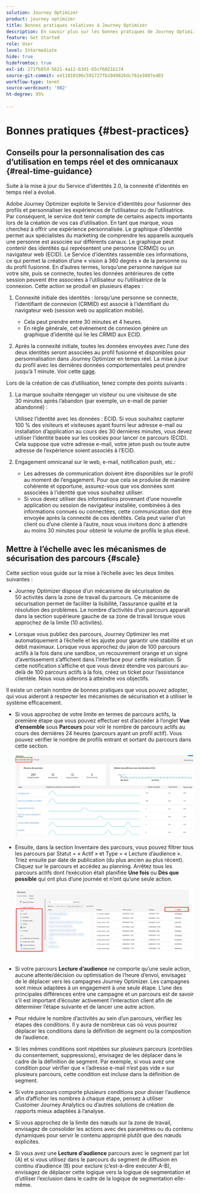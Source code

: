 ```yaml
---
solution: Journey Optimizer
product: journey optimizer
title: Bonnes pratiques relatives à Journey Optimizer
description: En savoir plus sur les bonnes pratiques de Journey Optimizer
feature: Get Started
role: User
level: Intermediate
hide: true
hidefromtoc: true
exl-id: 271fb85d-5621-4a12-b3d1-65cf6021b174
source-git-commit: e411810196c591727fb1049826dc761e3807ed03
workflow-type: tm+mt
source-wordcount: '982'
ht-degree: 95%

---
```


# Bonnes pratiques {#best-practices}

## Conseils pour la personnalisation des cas d’utilisation en temps réel et des omnicanaux {#real-time-guidance}

Suite à la mise à jour du Service d’identités 2.0, la connexité d’identités en temps réel a évolué.

Adobe Journey Optimizer exploite le Service d’identités pour fusionner des profils et personnaliser les expériences de l’utilisateur ou de l’utilisatrice. Par conséquent, le service doit tenir compte de certains aspects importants lors de la création de vos cas d’utilisation. En tant que marque, vous cherchez à offrir une expérience personnalisée. Le graphique d’identité permet aux spécialistes du marketing de comprendre les appareils auxquels une personne est associée sur différents canaux. Le graphique peut contenir des identités qui représentent une personne (CRMID) ou un navigateur web (ECID). Le Service d’identités rassemble ces informations, ce qui permet la création d’une « vision à 360 degrés » de la personne ou du profil fusionné. En d’autres termes, lorsqu’une personne navigue sur votre site, puis se connecte, toutes les données antérieures de cette session peuvent être associées à l’utilisateur ou l’utilisatrice de la connexion. Cette action se produit en plusieurs étapes :

1. Connexité initiale des identités : lorsqu’une personne se connecte, l’identifiant de connexion (CRMID) est associé à l’identifiant du navigateur web (session web ou application mobile).

   * Cela peut prendre entre 30 minutes et 4 heures.
   * En règle générale, cet événement de connexion génère un graphique d’identité qui lie les CRMID aux ECID.

1. Après la connexité initiale, toutes les données envoyées avec l’une des deux identités seront associées au profil fusionné et disponibles pour personnalisation dans Journey Optimizer en temps réel. La mise à jour du profil avec les dernières données comportementales peut prendre jusqu’à 1 minute. Voir cette [page](https://experienceleague.adobe.com/docs/experience-platform/ingestion/streaming/overview.html?lang=fr).

Lors de la création de cas d’utilisation, tenez compte des points suivants :

1. La marque souhaite réengager un visiteur ou une visiteuse de site 30 minutes après l’abandon (par exemple, un e-mail de panier abandonné) :

   Utilisez l’identité avec les données : ECID. Si vous souhaitez capturer 100 % des visiteurs et visiteuses ayant fourni leur adresse e-mail ou installation d’application au cours des 30 dernières minutes, vous devez utiliser l’identité basée sur les cookies pour lancer ce parcours (ECID). Cela suppose que votre adresse e-mail, votre jeton push ou toute autre adresse de l’expérience soient associés à l’ECID.

1. Engagement omnicanal sur le web, e-mail, notification push, etc.:

   * Les adresses de communication doivent être disponibles sur le profil au moment de l’engagement. Pour que cela se produise de manière cohérente et opportune, assurez-vous que vos données sont associées à l’identité que vous souhaitez utiliser.
   * Si vous devez utiliser des informations provenant d’une nouvelle application ou session de navigateur installée, combinées à des informations connues ou connectées, cette communication doit être envoyée après la connexité de ces identités. Cela peut varier d’un client ou d’une cliente à l’autre, nous vous invitons donc à attendre au moins 30 minutes pour obtenir le volume de profils le plus élevé.

## Mettre à l’échelle avec les mécanismes de sécurisation des parcours {#scale}

Cette section vous guide sur la mise à l’échelle avec les deux limites suivantes :

* Journey Optimizer dispose d’un mécanisme de sécurisation de 50 activités dans la zone de travail du parcours. Ce mécanisme de sécurisation permet de faciliter la lisibilité, l’assurance qualité et la résolution des problèmes. Le nombre d’activités d’un parcours apparaît dans la section supérieure gauche de sa zone de travail lorsque vous approchez de la limite (10 activités).

* Lorsque vous publiez des parcours, Journey Optimizer les met automatiquement à l’échelle et les ajuste pour garantir une stabilité et un débit maximaux. Lorsque vous approchez du jalon de 100 parcours actifs à la fois dans une sandbox, un recouvrement orange et un signe d’avertissement s’affichent dans l’interface pour cette réalisation. Si cette notification s’affiche et que vous devez étendre vos parcours au-delà de 100 parcours actifs à la fois, créez un ticket pour l’assistance clientèle. Nous vous aiderons à atteindre vos objectifs.

Il existe un certain nombre de bonnes pratiques que vous pouvez adopter, qui vous aideront à respecter les mécanismes de sécurisation et à utiliser le système efficacement.

* Si vous approchez de votre limite en termes de parcours actifs, la première étape que vous pouvez effectuer est d’accéder à l’onglet **Vue d’ensemble** sous **Parcours** pour voir le nombre de parcours actifs au cours des dernières 24 heures (parcours ayant un profil actif). Vous pouvez vérifier le nombre de profils entrant et sortant du parcours dans cette section.

  ![](assets/journey-guardrails2.png)

* Ensuite, dans la section Inventaire des parcours, vous pouvez filtrer tous les parcours par Statut = « Actif » et Type = « Lecture d’audience ». Triez ensuite par date de publication (du plus ancien au plus récent). Cliquez sur le parcours et accédez au planning. Arrêtez tous les parcours actifs dont l’exécution était planifiée **Une fois** ou **Dès que possible** qui ont plus d’une journée et n’ont qu’une seule action.

  ![](assets/journey-guardrails1.png)

* Si votre parcours **Lecture d’audience** ne comporte qu’une seule action, aucune attente/décision ou optimisation de l’heure d’envoi, envisagez de le déplacer vers les campagnes Journey Optimizer. Les campagnes sont mieux adaptées à un engagement à une seule étape. L’une des principales différences entre une campagne et un parcours est de savoir s’il est important d’écouter activement l’interaction client afin de déterminer l’étape suivante et de lancer une autre action.
* Pour réduire le nombre d’activités au sein d’un parcours, vérifiez les étapes des conditions. Il y aura de nombreux cas où vous pourrez déplacer les conditions dans la définition de segment ou la composition de l’audience.
* Si les mêmes conditions sont répétées sur plusieurs parcours (contrôles du consentement, suppressions), envisagez de les déplacer dans le cadre de la définition de segment. Par exemple, si vous avez une condition pour vérifier que « l’adresse e-mail n’est pas vide » sur plusieurs parcours, cette condition est incluse dans la définition de segment.
* Si votre parcours comporte plusieurs conditions pour diviser l’audience afin d’afficher les nombres à chaque étape, pensez à utiliser Customer Journey Analytics ou d’autres solutions de création de rapports mieux adaptées à l’analyse.
* Si vous approchez de la limite des nœuds sur la zone de travail, envisagez de consolider les actions avec des paramètres ou du contenu dynamiques pour servir le contenu approprié plutôt que des nœuds explicites.

* Si vous avez une **Lecture d’audience** parcours avec le segment par lot (A) et si vous utilisez dans le parcours du segment de diffusion en continu d’audience (B) pour exclure (c’est-à-dire exécuter A-B), envisagez de déplacer cette logique vers la logique de segmentation et d’utiliser l’exclusion dans le cadre de la logique de segmentation elle-même.
